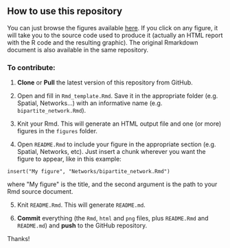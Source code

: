 
## How to use this repository

You can just browse the figures available [here](https://github.com/PJordano-Lab/R-figures). If you click on any figure, it will take you to the source code used to produce it (actually an HTML report with the R code and the resulting graphic). The original Rmarkdown document is also available in the same repository.


### To contribute:

1. **Clone** or **Pull** the latest version of this repository from GitHub.

2. Open and fill in `Rmd_template.Rmd`. Save it in the appropriate folder (e.g. Spatial, Networks...) with an informative name (e.g. `bipartite_network.Rmd`). 

3. Knit your Rmd. This will generate an HTML output file and one (or more) figures in the `figures` folder.

4. Open `README.Rmd` to include your figure in the appropriate section (e.g. Spatial, Networks, etc). Just insert a chunk wherever you want the figure to appear, like in this example:

```{r}     
insert("My figure", "Networks/bipartite_network.Rmd")     
```

where "My figure" is the title, and the second argument is the path to your Rmd source document. 
    
5. Knit `README.Rmd`. This will generate `README.md`.
    
6. **Commit** everything (the `Rmd`, `html` and `png` files, plus `README.Rmd` and `README.md`) and **push**  to the GitHub repository.

Thanks!

